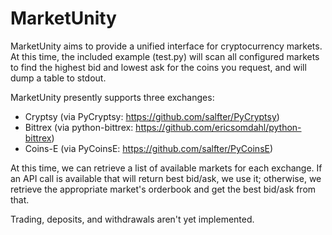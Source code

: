 MarketUnity
===========

MarketUnity aims to provide a unified interface for cryptocurrency markets.
At this time, the included example (test.py) will scan all configured
markets to find the highest bid and lowest ask for the coins you request,
and will dump a table to stdout.

MarketUnity presently supports three exchanges:

* Cryptsy
  (via PyCryptsy: https://github.com/salfter/PyCryptsy)
* Bittrex
  (via python-bittrex: https://github.com/ericsomdahl/python-bittrex)
* Coins-E
  (via PyCoinsE: https://github.com/salfter/PyCoinsE)

At this time, we can retrieve a list of available markets for each exchange.
If an API call is available that will return best bid/ask, we use it;
otherwise, we retrieve the appropriate market's orderbook and get the best
bid/ask from that.  

Trading, deposits, and withdrawals aren't yet implemented.
